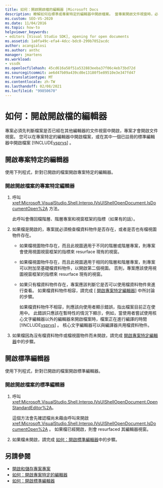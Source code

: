 ```yaml
---
title: 如何：開啟開啟檔的編輯器 |Microsoft Docs
description: 瞭解如何在標準或專案特定的編輯器中開啟檔案。 當專案開啟文件視窗時，必須判斷檔案是否已開啟。
ms.custom: SEO-VS-2020
ms.date: 11/04/2016
ms.topic: how-to
helpviewer_keywords:
- editors [Visual Studio SDK], opening for open documents
ms.assetid: 1a0fa49c-efa4-4dcc-bdc0-299b7052acdc
author: acangialosi
ms.author: anthc
manager: jmartens
ms.workload:
- vssdk
ms.openlocfilehash: 45cd616a58f51a532883eeba37f06c4eb73bd72d
ms.sourcegitcommit: ae6d47b09a439cd0e13180f5e89510e3e347fd47
ms.translationtype: MT
ms.contentlocale: zh-TW
ms.lasthandoff: 02/08/2021
ms.locfileid: "99850670"
---
```

# <a name="how-to-open-editors-for-open-documents"></a>如何：開啟開啟檔的編輯器
專案必須先判斷檔案是否已經在其他編輯器的文件視窗中開啟，專案才會開啟文件視窗。 您可以在專案特定的編輯器中開啟檔案，或在其中一個已註冊的標準編輯器中開啟檔案 [!INCLUDE[vsprvs](../code-quality/includes/vsprvs_md.md)] 。

## <a name="open-a-project-specific-editor"></a>開啟專案特定的編輯器
 使用下列程式，針對已開啟的檔案開啟專案特定的編輯器。

### <a name="to-open-a-project-specific-editor-for-an-open-file"></a>開啟開啟檔案的專案特定編輯器

1. 呼叫 <xref:Microsoft.VisualStudio.Shell.Interop.IVsUIShellOpenDocument.IsDocumentOpen%2A> 方法。

    此呼叫會傳回檔階層、階層專案和視窗框架的指標（如果有的話）。

2. 如果檔是開啟的，專案就必須檢查檔資料物件是否存在，或者是否也有檔視圖物件存在。

   - 如果檔視圖物件存在，而且此視圖適用于不同的階層或階層專案，則專案會使用視圖視窗框架的指標來 resurface 現有的視窗。

   - 如果檔視圖物件存在，而且此視圖適用于相同的階層和階層專案，則專案可以附加至基礎檔資料物件，以開啟第二個視圖。 否則，專案應該使用視圖視窗框架的指標來 resurface 現有的視窗。

   - 如果只有檔資料物件存在，專案應該判斷它是否可以使用檔資料物件來進行查看。 如果檔資料物件相容，請完成 [ [開啟專案特定編輯器](../extensibility/how-to-open-project-specific-editors.md)] 中所討論的步驟。

     如果檔資料物件不相容，則應該向使用者顯示錯誤，指出檔案目前正在使用中。 此錯誤只應該在暫時性的情況下顯示，例如，當使用者嘗試使用核心文字編輯器以外的編輯器來開啟檔案時，檔案正在進行編譯的時間 [!INCLUDE[vsprvs](../code-quality/includes/vsprvs_md.md)] 。 核心文字編輯器可以與編譯器共用檔資料物件。

3. 如果檔因為沒有檔資料物件或檔視圖物件而未開啟，請完成 [開啟專案特定編輯器](../extensibility/how-to-open-project-specific-editors.md)中的步驟。

## <a name="open-a-standard-editor"></a>開啟標準編輯器
 使用下列程式，針對已開啟的檔案開啟標準編輯器。

### <a name="to-open-a-standard-editor-for-an-open-file"></a>開啟開啟檔案的標準編輯器

1. 呼叫 <xref:Microsoft.VisualStudio.Shell.Interop.IVsUIShellOpenDocument.OpenStandardEditor%2A>。

     這個方法會先確認檔尚未藉由呼叫來開啟 <xref:Microsoft.VisualStudio.Shell.Interop.IVsUIShellOpenDocument.IsDocumentOpen%2A> 。 如果檔已經開啟，則會 resurfaced 其編輯器視窗。

2. 如果檔未開啟，請完成 [如何：開啟標準編輯器](../extensibility/how-to-open-standard-editors.md)中的步驟。

## <a name="see-also"></a>另請參閱
- [開啟和儲存專案專案](../extensibility/internals/opening-and-saving-project-items.md)
- [如何：開啟專案特定的編輯器](../extensibility/how-to-open-project-specific-editors.md)
- [如何：開啟標準編輯器](../extensibility/how-to-open-standard-editors.md)
